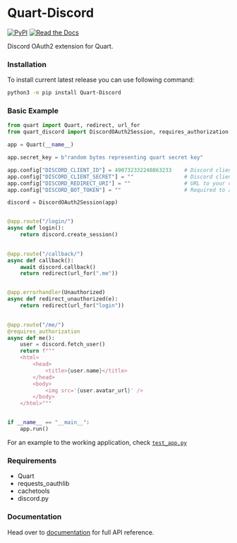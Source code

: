 # Quart-Discord
[![PyPI](https://img.shields.io/pypi/v/Quart-Discord?style=for-the-badge)](https://pypi.org/project/Quart-Discord/) [![Read the Docs](https://img.shields.io/readthedocs/quart-discord?style=for-the-badge)](https://quart-discord.readthedocs.io/en/latest/) 

Discord OAuth2 extension for Quart.


### Installation
To install current latest release you can use following command:
```sh
python3 -m pip install Quart-Discord
```


### Basic Example
```python
from quart import Quart, redirect, url_for
from quart_discord import DiscordOAuth2Session, requires_authorization, Unauthorized

app = Quart(__name__)

app.secret_key = b"random bytes representing quart secret key"

app.config["DISCORD_CLIENT_ID"] = 490732332240863233    # Discord client ID.
app.config["DISCORD_CLIENT_SECRET"] = ""                # Discord client secret.
app.config["DISCORD_REDIRECT_URI"] = ""                 # URL to your callback endpoint.
app.config["DISCORD_BOT_TOKEN"] = ""                    # Required to access BOT resources.

discord = DiscordOAuth2Session(app)


@app.route("/login/")
async def login():
    return discord.create_session()
	

@app.route("/callback/")
async def callback():
    await discord.callback()
    return redirect(url_for(".me"))


@app.errorhandler(Unauthorized)
async def redirect_unauthorized(e):
    return redirect(url_for("login"))

	
@app.route("/me/")
@requires_authorization
async def me():
    user = discord.fetch_user()
    return f"""
    <html>
        <head>
            <title>{user.name}</title>
        </head>
        <body>
            <img src='{user.avatar_url}' />
        </body>
    </html>"""


if __name__ == "__main__":
    app.run()
```

For an example to the working application, check [`test_app.py`](tests/test_app.py)


### Requirements
* Quart
* requests_oauthlib
* cachetools
* discord.py


### Documentation
Head over to [documentation] for full API reference. 


[documentation]: https://quart-discord.readthedocs.io/en/latest/
